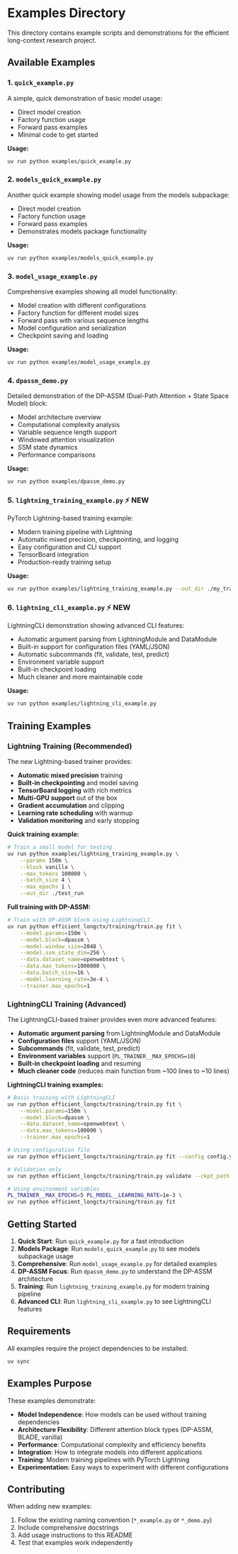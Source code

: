 # Examples Directory

This directory contains example scripts and demonstrations for the efficient long-context research project.

## Available Examples

### 1. `quick_example.py`
A simple, quick demonstration of basic model usage:
- Direct model creation
- Factory function usage
- Forward pass examples
- Minimal code to get started

**Usage:**
```bash
uv run python examples/quick_example.py
```

### 2. `models_quick_example.py`
Another quick example showing model usage from the models subpackage:
- Direct model creation
- Factory function usage
- Forward pass examples
- Demonstrates models package functionality

**Usage:**
```bash
uv run python examples/models_quick_example.py
```

### 3. `model_usage_example.py`
Comprehensive examples showing all model functionality:
- Model creation with different configurations
- Factory function for different model sizes
- Forward pass with various sequence lengths
- Model configuration and serialization
- Checkpoint saving and loading

**Usage:**
```bash
uv run python examples/model_usage_example.py
```

### 4. `dpassm_demo.py`
Detailed demonstration of the DP-ASSM (Dual-Path Attention + State Space Model) block:
- Model architecture overview
- Computational complexity analysis
- Variable sequence length support
- Windowed attention visualization
- SSM state dynamics
- Performance comparisons

**Usage:**
```bash
uv run python examples/dpassm_demo.py
```

### 5. `lightning_training_example.py` ⚡ NEW
PyTorch Lightning-based training example:
- Modern training pipeline with Lightning
- Automatic mixed precision, checkpointing, and logging
- Easy configuration and CLI support
- TensorBoard integration
- Production-ready training setup

**Usage:**
```bash
uv run python examples/lightning_training_example.py --out_dir ./my_training_run
```

### 6. `lightning_cli_example.py` ⚡ NEW
LightningCLI demonstration showing advanced CLI features:
- Automatic argument parsing from LightningModule and DataModule
- Built-in support for configuration files (YAML/JSON)
- Automatic subcommands (fit, validate, test, predict)
- Environment variable support
- Built-in checkpoint loading
- Much cleaner and more maintainable code

**Usage:**
```bash
uv run python examples/lightning_cli_example.py
```

## Training Examples

### Lightning Training (Recommended)
The new Lightning-based trainer provides:
- **Automatic mixed precision** training
- **Built-in checkpointing** and model saving
- **TensorBoard logging** with rich metrics
- **Multi-GPU support** out of the box
- **Gradient accumulation** and clipping
- **Learning rate scheduling** with warmup
- **Validation monitoring** and early stopping

**Quick training example:**
```bash
# Train a small model for testing
uv run python examples/lightning_training_example.py \
    --params 150m \
    --block vanilla \
    --max_tokens 100000 \
    --batch_size 4 \
    --max_epochs 1 \
    --out_dir ./test_run
```

**Full training with DP-ASSM:**
```bash
# Train with DP-ASSM block using LightningCLI
uv run python efficient_longctx/training/train.py fit \
    --model.params=150m \
    --model.block=dpassm \
    --model.window_size=2048 \
    --model.ssm_state_dim=256 \
    --data.dataset_name=openwebtext \
    --data.max_tokens=1000000 \
    --data.batch_size=16 \
    --model.learning_rate=3e-4 \
    --trainer.max_epochs=1
```

### LightningCLI Training (Advanced)
The LightningCLI-based trainer provides even more advanced features:
- **Automatic argument parsing** from LightningModule and DataModule
- **Configuration files** support (YAML/JSON)
- **Subcommands** (fit, validate, test, predict)
- **Environment variables** support (`PL_TRAINER__MAX_EPOCHS=10`)
- **Built-in checkpoint loading** and resuming
- **Much cleaner code** (reduces main function from ~100 lines to ~10 lines)

**LightningCLI training examples:**
```bash
# Basic training with LightningCLI
uv run python efficient_longctx/training/train.py fit \
    --model.params=150m \
    --model.block=dpassm \
    --data.dataset_name=openwebtext \
    --data.max_tokens=100000 \
    --trainer.max_epochs=1

# Using configuration file
uv run python efficient_longctx/training/train.py fit --config config.yaml

# Validation only
uv run python efficient_longctx/training/train.py validate --ckpt_path checkpoint.ckpt

# Using environment variables
PL_TRAINER__MAX_EPOCHS=5 PL_MODEL__LEARNING_RATE=1e-3 \
uv run python efficient_longctx/training/train.py fit
```

## Getting Started

1. **Quick Start**: Run `quick_example.py` for a fast introduction
2. **Models Package**: Run `models_quick_example.py` to see models subpackage usage
3. **Comprehensive**: Run `model_usage_example.py` for detailed examples
4. **DP-ASSM Focus**: Run `dpassm_demo.py` to understand the DP-ASSM architecture
5. **Training**: Run `lightning_training_example.py` for modern training pipeline
6. **Advanced CLI**: Run `lightning_cli_example.py` to see LightningCLI features

## Requirements

All examples require the project dependencies to be installed:
```bash
uv sync
```

## Examples Purpose

These examples demonstrate:
- **Model Independence**: How models can be used without training dependencies
- **Architecture Flexibility**: Different attention block types (DP-ASSM, BLADE, vanilla)
- **Performance**: Computational complexity and efficiency benefits
- **Integration**: How to integrate models into different applications
- **Training**: Modern training pipelines with PyTorch Lightning
- **Experimentation**: Easy ways to experiment with different configurations

## Contributing

When adding new examples:
1. Follow the existing naming convention (`*_example.py` or `*_demo.py`)
2. Include comprehensive docstrings
3. Add usage instructions to this README
4. Test that examples work independently
